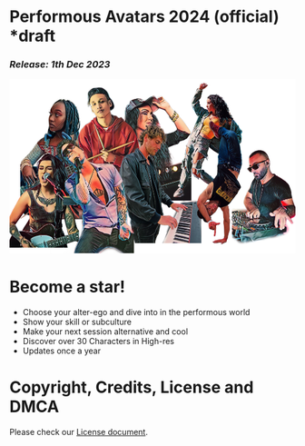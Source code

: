 # Performous Avatars 2024 (official) *draft
### *Release: 1th  Dec 2023*

<img src="https://github.com/marwin89/performous-avatars-2024-official/blob/main/preview/performous-avatars-2024-official-preview.png" alt="Performous Avatars 2024 (offical) preview" title="Performous Avatars 2024 (offical) preview" style="max-width: 100%;"/>

# Become a star!
- Choose your alter-ego and dive into in the performous world
- Show your skill or subculture
- Make your next session alternative and cool
- Discover over 30 Characters in High-res 
- Updates once a year

# Copyright, Credits, License and DMCA
<p>Please check our <a href="https://github.com/marwin89/performous-avatars-2024-official/blob/main/LICENSE.md">License document</a>.
